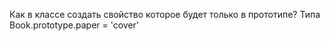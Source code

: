 Как в классе создать свойство которое будет только в прототипе? Типа Book.prototype.paper = 'cover'
